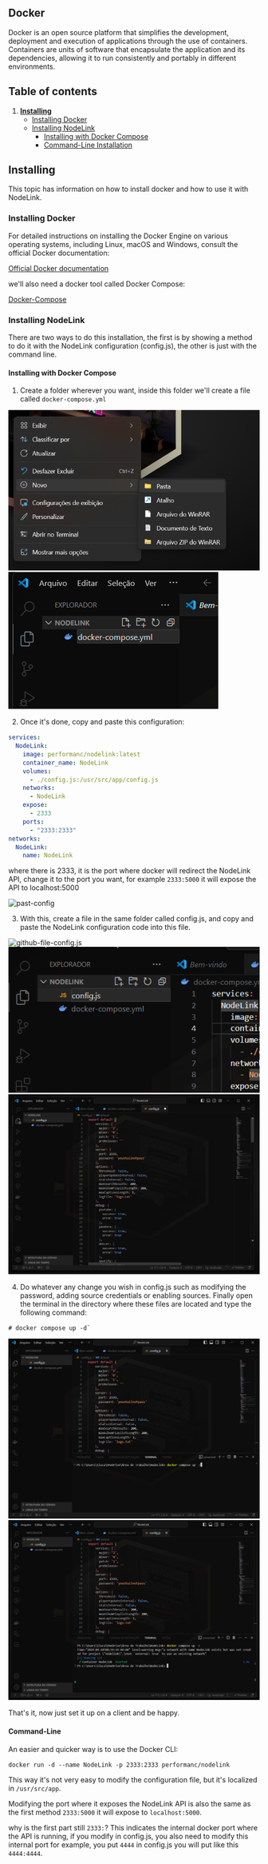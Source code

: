 ## Docker

Docker is an open source platform that simplifies the development, deployment and execution of applications through the use of containers. Containers are units of software that encapsulate the application and its dependencies, allowing it to run consistently and portably in different environments.

## Table of contents
1. [**Installing**](#installing)
   - [Installing Docker](#installing-docker)
   - [Installing NodeLink](#installing-nodelink)
      - [Installing with Docker Compose](#installing-with-docker-compose)
      - [Command-Line Installation](#command-line)

## Installing

This topic has information on how to install docker and how to use it with NodeLink.

### Installing Docker

For detailed instructions on installing the Docker Engine on various operating systems, including Linux, macOS and Windows, consult the official Docker documentation:

[Official Docker documentation](https://docs.docker.com/engine/install/)

we'll also need a docker tool called Docker Compose:

[Docker-Compose](https://docs.docker.com/compose/install/)

### Installing NodeLink

There are two ways to do this installation, the first is by showing a method to do it with the NodeLink configuration (config.js), the other is just with the command line.

#### Installing with Docker Compose

1. Create a folder wherever you want, inside this folder we'll create a file called `docker-compose.yml`

![folder](assets/new-folder.png)
![creating-file-docker-compose](assets/creating-file-docker-compose.png)

2. Once it's done, copy and paste this configuration:

```yml
services:
  NodeLink:
    image: performanc/nodelink:latest
    container_name: NodeLink
    volumes:
      - ./config.js:/usr/src/app/config.js
    networks:
      - NodeLink
    expose:
      - 2333
    ports:
      - "2333:2333"
networks:
  NodeLink:
    name: NodeLink
```

where there is 2333, it is the port where docker will redirect the NodeLink API, change it to the port you want, for example `2333:5000` it will expose the API to localhost:5000

![past-config](assets/docker-compose-past.png)

3. With this, create a file in the same folder called config.js, and copy and paste the NodeLink configuration code into this file.

![github-file-config.js](assets/github-copy-code-config-js.png)
![creating-file-config.js](assets/config-js.png)
![past-file-config.js](assets/past-code-config-js.png)

4. Do whatever any change you wish in config.js such as modifying the password, adding source credentials or enabling sources. Finally open the terminal in the directory where these files are located and type the following command: 

```shell
# docker compose up -d`
``` 

![terminal-command-line](assets/command-docker-compose.png)
![terminal-command-line-sucess](assets/command-sucess-docker-compose.png)

That's it, now just set it up on a client and be happy.

#### Command-Line

An easier and quicker way is to use the Docker CLI:

```shell
docker run -d --name NodeLink -p 2333:2333 performanc/nodelink
```

This way it's not very easy to modify the configuration file, but it's localized in  `/usr/src/app`.

Modifying the port where it exposes the NodeLink API is also the same as the first method `2333:5000` it will expose to `localhost:5000`.

why is the first part still `2333:`?
This indicates the internal docker port where the API is running, if you modify in config.js, you also need to modify this internal port for example, you put `4444` in config.js you will put like this `4444:4444`.
